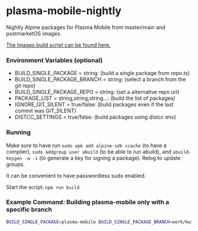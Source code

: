 # plasma-mobile-nightly
Nightly Alpine packages for Plasma Mobile from master/main and postmarketOS images.

[The Images build script can be found here.](https://github.com/Sineware/plasma-mobile-nightly-img)

### Environment Variables (optional)
- BUILD_SINGLE_PACKAGE = string: (build a single package from repo.ts)
- BUILD_SINGLE_PACKAGE_BRANCH = string: (select a branch from the git repo)
- BUILD_SINGLE_PACKAGE_REPO = string: (set a alternative repo url)
- PACKAGE_LIST = string,string,string...: (build the list of packages)
- IGNORE_GIT_SILENT = true/false: (build packages even if the last commit was GIT_SILENT)
- DISTCC_SETTINGS = true/false: (build packages using distcc env)

### Running
Make sure to have run `sudo apk add alpine-sdk ccache` (to have a compiler), `sudo addgroup user abuild` (to be able to run abuild), and `abuild-keygen -a -i` (to generate a key for signing a package). Relog to update groups.

It can be convenient to have passwordless sudo enabled.

Start the script: `npm run build`

### Example Command: Building plasma-mobile only with a specific branch
```sh
BUILD_SINGLE_PACKAGE=plasma-mobile BUILD_SINGLE_PACKAGE_BRANCH=work/kwintaskswitcher npm run build
```